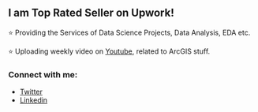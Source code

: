 ## I am Top Rated Seller on Upwork!

:star: Providing the Services of Data Science Projects, Data Analysis, EDA etc.

:star: Uploading weekly video on [Youtube](https://www.youtube.com/c/aarishmaqsood), related to ArcGIS stuff.  

### Connect with me:
- [Twitter](https://twitter.com/AaRishOfficial)
- [Linkedin](https://www.linkedin.com/in/aarishmaqsood/)
